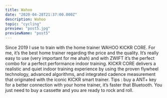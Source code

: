```yaml
---
title: Wahoo
date: "2020-04-28T21:37:00.000Z"
description: Wahoo
topic: "cycling"
preview: "post5.jpg"
previewName: "post5"
---
```


Since 2019 I use to train with the home trainer WAHOO KICKR CORE. For me, it’s the best home trainer regarding the price and the quality. It’s really easy to use (very important for me ahah) and with ZWIFT it’s the perfect combo for a perfect performance indoor training. 
KICKR CORE delivers a realistic and quiet indoor training experience by using the proven flywheel technology, advanced algorithms, and integrated cadence measurement that originated with the iconic KICKR smart trainer.
Tips : buy a ANT+ key for a better connection with your home trainer, it’s faster that Bluetooth. 
You just need to buy a cassette and you are ready to rock and roll. 
